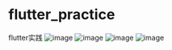 # flutter_practice
 flutter实践
![image](https://https://github.com/AiFengH/flutter_practice/tree/master/images/common.png)
![image](https://https://github.com/AiFengH/flutter_practice/tree/master/images/complex.png)
![image](https://https://github.com/AiFengH/flutter_practice/tree/master/images/cat.png)
![image](https://https://github.com/AiFengH/flutter_practice/tree/master/images/collection.png)